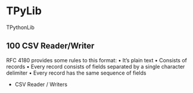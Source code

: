 # TPyLib
TPythonLib

## 100 CSV Reader/Writer

RFC 4180 provides some rules to this format:
• It’s plain text
• Consists of records
• Every record consists of fields separated by a single character delimiter 
• Every record has the same sequence of fields

* CSV Reader / Writers


